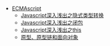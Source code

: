 <!--
 * @Author: your name
 * @Date: 2020-08-03 19:22:22
 * @LastEditTime: 2020-08-29 11:43:50
 * @LastEditors: Please set LastEditors
 * @Description: In User Settings Edit
 * @FilePath: \JDR_Blog\docs\Front_End\ECMAscript\_sidebar.md
-->

* [ECMAscript](Front_End/ECMAscript/)
  * [Javascript深入浅出之隐式类型转换](Front_End/ECMAscript/TypeChange.md)
  * [Javascript深入浅出之闭包](Front_End/ECMAscript/Closure.md)
  * [Javascript深入浅出之this](Front_End/ECMAscript/This.md)
  * [原型、原型链和面向对象](Front_End/ECMAscript/Prototype.md)


<!-- 
* [Typescript](Front_End/ECMAscript/)
* [HTTP](Front_End/HTTP/)
* [Vue](Front_End/Vue/)
* [React](Front_End/React/)
* [Node](Front_End/Node/)
* [Git](Front_End/Git/)
* [小程序](Front_End/Applets/)
* [项目](Front_End/Applets/) 
-->
